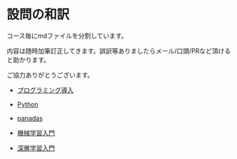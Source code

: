 # 設問の和訳

コース毎にmdファイルを分割しています。

内容は随時加筆訂正してきます。誤訳等ありましたらメール/口頭/PRなど頂けると助かります。

ご協力ありがとうございます。

- [プログラミング導入](./intro_to_programming.md)

- [Python](./python.md)

- [panadas](./pandas.md)

- [機械学習入門](./Intro_to_Machine_Learning.md)

- [深層学習入門](./Intro_to_Deep_Learning.md)
